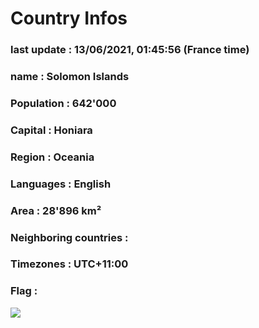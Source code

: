 # Country  Infos
### last update : 13/06/2021, 01:45:56 (France time)

### name : Solomon Islands
### Population : 642'000
### Capital : Honiara
### Region : Oceania
### Languages : English
### Area : 28'896 km²
### Neighboring countries : 
### Timezones : UTC+11:00

### Flag :
![](https://restcountries.eu/data/slb.svg)